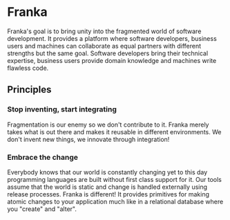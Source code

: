 # Franka

Franka's goal is to bring unity into the fragmented world of software development. It provides a platform where software developers, business users and machines can collaborate as equal partners with different strengths but the same goal. Software developers bring their technical expertise, business users provide domain knowledge and machines write flawless code.

## Principles

### Stop inventing, start integrating

Fragmentation is our enemy so we don't contribute to it. Franka merely takes what is out there and makes it reusable in different environments. We don't invent new things, we innovate through integration!

### Embrace the change

Everybody knows that our world is constantly changing yet to this day programming languages are built without first class support for it. Our tools assume that the world is static and change is handled externally using release processes. Franka is different! It provides primitives for making atomic changes to your application much like in a relational database where you "create" and "alter".



